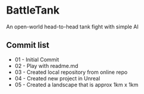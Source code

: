 # BattleTank
An open-world head-to-head tank fight with simple AI

## Commit list

* 01 - Initial Commit
* 02 - Play with readme.md
* 03 - Created local repository from online repo 
* 04 - Created new project in Unreal
* 05 - Created a landscape that is approx 1km x 1km
